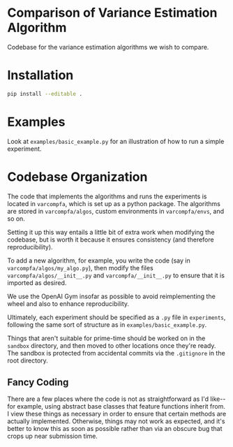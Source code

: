 

# Comparison of Variance Estimation Algorithm

Codebase for the variance estimation algorithms we wish to compare.

# Installation

```bash
pip install --editable .
```

# Examples

Look at `examples/basic_example.py` for an illustration of how to run a simple experiment.

# Codebase Organization

The code that implements the algorithms and runs the experiments is located in `varcompfa`, which is set up as a python package.
The algorithms are stored in `varcompfa/algos`, custom environments in `varcompfa/envs`, and so on.

Setting it up this way entails a little bit of extra work when modifying the codebase, but is worth it because it ensures consistency (and therefore reproducibility).

To add a new algorithm, for example, you write the code (say in `varcompfa/algos/my_algo.py`), then modify the files `varcompfa/algos/__init__.py` and `varcompfa/__init__.py` to ensure that it is imported as desired.

We use the OpenAI Gym insofar as possible to avoid reimplementing the wheel and also to enhance reproducibility.

Ultimately, each experiment should be specified as a `.py` file in `experiments`, following the same sort of structure as in `examples/basic_example.py`.

Things that aren't suitable for prime-time should be worked on in the `sandbox` directory, and then moved to other locations once they're ready.
The sandbox is protected from accidental commits via the `.gitignore` in the root directory.

## Fancy Coding

There are a few places where the code is not as straightforward as I'd like-- for example, using abstract base classes that feature functions inherit from.
I view these things as necessary in order to ensure that certain methods are actually implemented.
Otherwise, things may not work as expected, and it's better to know this as soon as possible rather than via an obscure bug that crops up near submission time.
